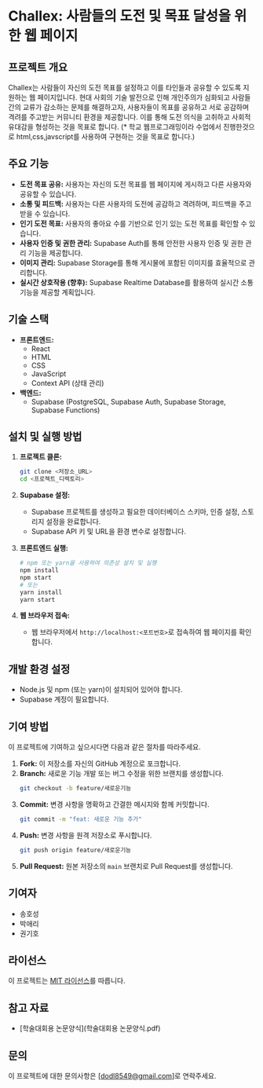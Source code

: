 # Challex: 사람들의 도전 및 목표 달성을 위한 웹 페이지

## 프로젝트 개요 

Challex는 사람들이 자신의 도전 목표를 설정하고 이를 타인들과 공유할 수 있도록 지원하는 웹 페이지입니다. 현대 사회의 기술 발전으로 인해 개인주의가 심화되고 사람들 간의 교류가 감소하는 문제를 해결하고자, 사용자들이 목표를 공유하고 서로 공감하며 격려를 주고받는 커뮤니티 환경을 제공합니다. 이를 통해 도전 의식을 고취하고 사회적 유대감을 형성하는 것을 목표로 합니다.
(* 학교 웹프로그래밍이라 수업에서 진행한것으로 html,css,javscript를 사용하여 구현하는 것을 목표로 합니다.) 

## 주요 기능

* **도전 목표 공유:** 사용자는 자신의 도전 목표를 웹 페이지에 게시하고 다른 사용자와 공유할 수 있습니다.
* **소통 및 피드백:** 사용자는 다른 사용자의 도전에 공감하고 격려하며, 피드백을 주고받을 수 있습니다.
* **인기 도전 목표:** 사용자의 좋아요 수를 기반으로 인기 있는 도전 목표를 확인할 수 있습니다.
* **사용자 인증 및 권한 관리:** Supabase Auth를 통해 안전한 사용자 인증 및 권한 관리 기능을 제공합니다.
* **이미지 관리:** Supabase Storage를 통해 게시물에 포함된 이미지를 효율적으로 관리합니다.
* **실시간 상호작용 (향후):** Supabase Realtime Database를 활용하여 실시간 소통 기능을 제공할 계획입니다.

## 기술 스택

* **프론트엔드:**
    * React
    * HTML
    * CSS
    * JavaScript
    * Context API (상태 관리)
* **백엔드:**
    * Supabase (PostgreSQL, Supabase Auth, Supabase Storage, Supabase Functions)

## 설치 및 실행 방법

1.  **프로젝트 클론:**
    ```bash
    git clone <저장소_URL>
    cd <프로젝트_디렉토리>
    ```

2.  **Supabase 설정:**
    * Supabase 프로젝트를 생성하고 필요한 데이터베이스 스키마, 인증 설정, 스토리지 설정을 완료합니다.
    * Supabase API 키 및 URL을 환경 변수로 설정합니다.

3.  **프론트엔드 실행:**
    ```bash
    # npm 또는 yarn을 사용하여 의존성 설치 및 실행
    npm install
    npm start
    # 또는
    yarn install
    yarn start
    ```

4.  **웹 브라우저 접속:**
    * 웹 브라우저에서 `http://localhost:<포트번호>`로 접속하여 웹 페이지를 확인합니다.

## 개발 환경 설정

* Node.js 및 npm (또는 yarn)이 설치되어 있어야 합니다.
* Supabase 계정이 필요합니다.

## 기여 방법

이 프로젝트에 기여하고 싶으시다면 다음과 같은 절차를 따라주세요.

1.  **Fork:** 이 저장소를 자신의 GitHub 계정으로 포크합니다.
2.  **Branch:** 새로운 기능 개발 또는 버그 수정을 위한 브랜치를 생성합니다.
    ```bash
    git checkout -b feature/새로운기능
    ```
3.  **Commit:** 변경 사항을 명확하고 간결한 메시지와 함께 커밋합니다.
    ```bash
    git commit -m "feat: 새로운 기능 추가"
    ```
4.  **Push:** 변경 사항을 원격 저장소로 푸시합니다.
    ```bash
    git push origin feature/새로운기능
    ```
5.  **Pull Request:** 원본 저장소의 `main` 브랜치로 Pull Request를 생성합니다.

## 기여자

* 송호성
* 박애리
* 권기호

## 라이선스

이 프로젝트는 [MIT 라이선스](LICENSE)를 따릅니다.

## 참고 자료

* [학술대회용 논문양식](학술대회용 논문양식.pdf)

## 문의

이 프로젝트에 대한 문의사항은 [dodl8549@gmail.com]로 연락주세요.
